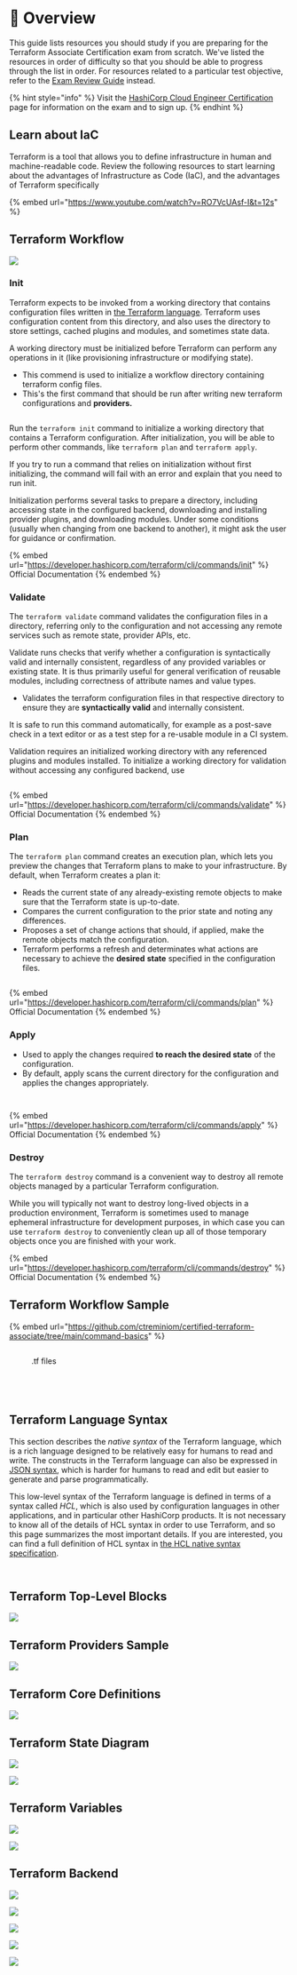 # 🔎 Overview

This guide lists resources you should study if you are preparing for the Terraform Associate Certification exam from scratch. We've listed the resources in order of difficulty so that you should be able to progress through the list in order. For resources related to a particular test objective, refer to the [Exam Review Guide](https://learn.hashicorp.com/tutorials/terraform/associate-review) instead.

{% hint style="info" %}
Visit the [HashiCorp Cloud Engineer Certification](https://www.hashicorp.com/certification/terraform-associate/) page for information on the exam and to sign up.
{% endhint %}

## Learn about IaC

Terraform is a tool that allows you to define infrastructure in human and machine-readable code. Review the following resources to start learning about the advantages of Infrastructure as Code (IaC), and the advantages of Terraform specifically

{% embed url="https://www.youtube.com/watch?v=RO7VcUAsf-I&t=12s" %}

## Terraform Workflow

![](<.gitbook/assets/image (39).png>)

### Init

Terraform expects to be invoked from a working directory that contains configuration files written in [the Terraform language](https://developer.hashicorp.com/terraform/language). Terraform uses configuration content from this directory, and also uses the directory to store settings, cached plugins and modules, and sometimes state data.

A working directory must be initialized before Terraform can perform any operations in it (like provisioning infrastructure or modifying state).

* This commend is used to initialize a workflow directory containing terraform config files.
* This's the first command that should be run after writing new terraform configurations and **providers.**

<figure><img src=".gitbook/assets/maxresdefault.jpg" alt=""><figcaption></figcaption></figure>

Run the `terraform init` command to initialize a working directory that contains a Terraform configuration. After initialization, you will be able to perform other commands, like `terraform plan` and `terraform apply`.

If you try to run a command that relies on initialization without first initializing, the command will fail with an error and explain that you need to run init.

Initialization performs several tasks to prepare a directory, including accessing state in the configured backend, downloading and installing provider plugins, and downloading modules. Under some conditions (usually when changing from one backend to another), it might ask the user for guidance or confirmation.

{% embed url="https://developer.hashicorp.com/terraform/cli/commands/init" %}
Official Documentation
{% endembed %}

### Validate

The `terraform validate` command validates the configuration files in a directory, referring only to the configuration and not accessing any remote services such as remote state, provider APIs, etc.

Validate runs checks that verify whether a configuration is syntactically valid and internally consistent, regardless of any provided variables or existing state. It is thus primarily useful for general verification of reusable modules, including correctness of attribute names and value types.

* Validates the terraform configuration files in that respective directory to ensure they are **syntactically valid** and internally consistent.

It is safe to run this command automatically, for example as a post-save check in a text editor or as a test step for a re-usable module in a CI system.

Validation requires an initialized working directory with any referenced plugins and modules installed. To initialize a working directory for validation without accessing any configured backend, use

<figure><img src=".gitbook/assets/maxresdefault (1).jpg" alt=""><figcaption></figcaption></figure>

{% embed url="https://developer.hashicorp.com/terraform/cli/commands/validate" %}
Official Documentation
{% endembed %}

### Plan

The `terraform plan` command creates an execution plan, which lets you preview the changes that Terraform plans to make to your infrastructure. By default, when Terraform creates a plan it:

* Reads the current state of any already-existing remote objects to make sure that the Terraform state is up-to-date.
* Compares the current configuration to the prior state and noting any differences.
* Proposes a set of change actions that should, if applied, make the remote objects match the configuration.
* Terraform performs a refresh and determinates what actions are necessary to achieve the **desired** **state** specified in the configuration files.

<figure><img src=".gitbook/assets/maxresdefault (2).jpg" alt=""><figcaption></figcaption></figure>

{% embed url="https://developer.hashicorp.com/terraform/cli/commands/plan" %}
Official Documentation
{% endembed %}

### Apply

* Used to apply the changes required **to reach the desired state** of the configuration.
* By default, apply scans the current directory for the configuration and applies the changes appropriately.

<figure><img src=".gitbook/assets/aaa.gif" alt=""><figcaption></figcaption></figure>

<figure><img src=".gitbook/assets/image.png" alt=""><figcaption></figcaption></figure>

{% embed url="https://developer.hashicorp.com/terraform/cli/commands/apply" %}
Official Documentation
{% endembed %}

### Destroy

The `terraform destroy` command is a convenient way to destroy all remote objects managed by a particular Terraform configuration.

While you will typically not want to destroy long-lived objects in a production environment, Terraform is sometimes used to manage ephemeral infrastructure for development purposes, in which case you can use `terraform destroy` to conveniently clean up all of those temporary objects once you are finished with your work.

{% embed url="https://developer.hashicorp.com/terraform/cli/commands/destroy" %}
Official Documentation
{% endembed %}

## Terraform Workflow Sample

{% embed url="https://github.com/ctreminiom/certified-terraform-associate/tree/main/command-basics" %}

<figure><img src=".gitbook/assets/image (42).png" alt=""><figcaption><p>.tf files</p></figcaption></figure>

<figure><img src=".gitbook/assets/image (1).png" alt=""><figcaption></figcaption></figure>

<figure><img src=".gitbook/assets/image (4).png" alt=""><figcaption></figcaption></figure>

<figure><img src=".gitbook/assets/image (1) (2).png" alt=""><figcaption></figcaption></figure>

<figure><img src=".gitbook/assets/aaa.gif" alt=""><figcaption></figcaption></figure>

## Terraform Language Syntax

This section describes the _native syntax_ of the Terraform language, which is a rich language designed to be relatively easy for humans to read and write. The constructs in the Terraform language can also be expressed in [JSON syntax](https://developer.hashicorp.com/terraform/language/syntax/json), which is harder for humans to read and edit but easier to generate and parse programmatically.

This low-level syntax of the Terraform language is defined in terms of a syntax called _HCL_, which is also used by configuration languages in other applications, and in particular other HashiCorp products. It is  not necessary to know all of the details of HCL syntax in order to use Terraform, and so this page summarizes the most important details. If you are interested, you can find a full definition of HCL syntax in [the HCL native syntax specification](https://github.com/hashicorp/hcl/blob/main/hclsyntax/spec.md).

<figure><img src=".gitbook/assets/screenshot-www.udemy.com-2022.10.30-13_53_47.png" alt=""><figcaption></figcaption></figure>

<figure><img src=".gitbook/assets/screenshot-www.udemy.com-2022.10.30-14_05_57.png" alt=""><figcaption></figcaption></figure>



## Terraform Top-Level Blocks

![](<.gitbook/assets/image (35).png>)

## Terraform Providers Sample

![](<.gitbook/assets/image (37).png>)

## Terraform Core Definitions

![](<.gitbook/assets/image (25).png>)

## Terraform State Diagram

![](<.gitbook/assets/image (28).png>)

![](<.gitbook/assets/image (27).png>)

## Terraform Variables

![](<.gitbook/assets/image (26).png>)

![](<.gitbook/assets/image (31).png>)

## Terraform Backend

![](<.gitbook/assets/image (30).png>)

![](<.gitbook/assets/image (24).png>)

![](<.gitbook/assets/image (36).png>)

![](<.gitbook/assets/image (29).png>)

![](<.gitbook/assets/image (32).png>)
